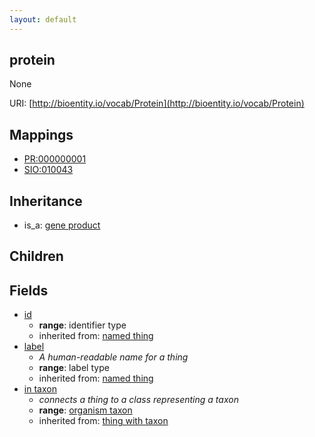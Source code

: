 ```yaml
---
layout: default
---
```


## protein


None

URI: [http://bioentity.io/vocab/Protein](http://bioentity.io/vocab/Protein)
## Mappings

 * [PR:000000001](http://purl.obolibrary.org/obo/PR_000000001)
 * [SIO:010043](http://purl.obolibrary.org/obo/SIO_010043)

## Inheritance

 *  is_a: [gene product](GeneProduct.html)

## Children



## Fields

 * [id](id.html)
    * __range__: identifier type
    * inherited from: [named thing](NamedThing.html)
 * [label](label.html)
    * _A human-readable name for a thing_
    * __range__: label type
    * inherited from: [named thing](NamedThing.html)
 * [in taxon](in_taxon.html)
    * _connects a thing to a class representing a taxon_
    * __range__: [organism taxon](OrganismTaxon.html)
    * inherited from: [thing with taxon](ThingWithTaxon.html)
